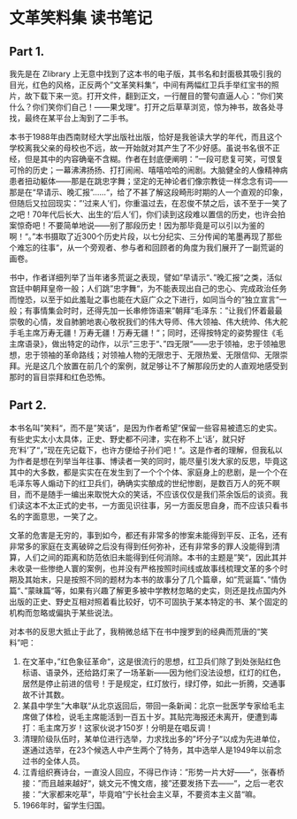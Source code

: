 # 文革笑料集 读书笔记

## Part 1.

我先是在 Zlibrary 上无意中找到了这本书的电子版，其书名和封面极其吸引我的目光，红色的风格，正反两个”文革笑料集“，中间有两幅红卫兵手举红宝书的照片，故下载下来一览。打开文件，翻到正文，一行醒目的警句直逼人心：”你们笑什么？你们笑你们自己！——果戈理“。打开之后草草浏览，惊为神书，故各处寻找，最终在某平台上淘到了二手书。

本书于1988年由西南财经大学出版社出版，恰好是我爸读大学的年代，而且这个学校离我父亲的母校也不远，故一开始就对其产生了不少好感。虽说书名很不正经，但是其中的内容确毫不含糊。作者在封底便阐明：”一段可悲复可笑，可恨复可怜的历史；一幕沸沸扬扬、打打闹闹、嘻嘻哈哈的闹剧。大脑健全的人像精神病患者扭动躯体——那是在跳忠字舞；坚定的无神论者们像宗教徒一样念念有词——那是在“早请示、晚汇报”......“，给了不甚了解这段畸形时期的人一个直观的印象，但随后又拉回现实：”‘过来人’们，你重温过去，在忍俊不禁之后，该不至于一笑了之吧！70年代后长大、出生的‘后人’们，你们读到这段难以置信的历史，也许会拍案惊奇吧！不要简单地说——别了那段历史！因为那毕竟是可以引以为鉴的啊！“。”本书摄取了近300个历史片段，以七分纪实、三分传闻的笔墨再现了那些个难忘的往事“，从一个旁观者、参与者和回顾者的角度为我们展开了一副荒诞的画卷。

书中，作者详细列举了当年诸多荒诞之表现，譬如”早请示“、”晚汇报“之类，活似宫廷中朝拜皇帝一般；人们跳”忠字舞“，为不能表现出自己的忠心、完成政治任务而惶恐，以至于如此羞耻之事也能在大庭广众之下进行，如同当今的”独立宣言“一般；有事情集会时时，还得先加一长串修饰语来”朝拜“毛泽东：”让我们怀着最最崇敬的心情，发自肺腑地衷心敬祝我们的伟大导师、伟大领袖、伟大统帅、伟大舵手毛主席万寿无疆！万寿无疆！万寿无疆！“；同时，还得按特定的姿势握住《毛主席语录》，做出特定的动作，以示”三忠于“、”四无限“——忠于领袖，忠于领袖思想，忠于领袖的革命路线；对领袖人物的无限忠于、无限热爱、无限信仰、无限崇拜。光是这几个放置在前几个的案例，就足够让不了解那段历史的人直观地感受到那时的盲目崇拜和红色恐怖。



## Part 2.

本书名叫”笑料“，而不是”笑话“，是因为作者希望”保留一些容易被遗忘的史实。有些史实太小太具体，正史、野史都不问津，实在称不上‘话’，就只好充‘料’了“，”现在先记载下，也许方便给子孙们吧！“。这是作者的理解，但我私以为作者是想在列举当年往事、博读者一笑的同时，能尽量引发大家的反思，毕竟这其中的大多数，都是实实在在发生到了一个个个体、家庭身上的悲剧，是一个个在毛泽东等人煽动下的红卫兵们，确确实实酿成的世纪惨剧，是数百万人的死不瞑目，而不是随手一编出来取悦大众的笑话，不应该仅仅是我们茶余饭后的谈资。我们读这本不太正式的史书，一方面见识往事，另一方面反思自身，而不应该只看书名的字面意思，一笑了之。

文革的危害是无穷的，事到如今，都还有非常多的惨案未能得到平反、正名，还有非常多的家庭在支离破碎之后没有得到任何弥补，还有非常多的罪人没能得到清算，人们之间的距离和防范依旧未能得到任何消除。本书的主题是”笑“，因此其并未收录一些惨绝人寰的案例，也并没有严格按照时间线或故事线梳理文革的多个时期及其始末，只是按照不同的题材为本书的故事分了几个篇章，如”荒诞篇“、”情伪篇“、”蒙昧篇“等，如果有兴趣了解更多被中学教材忽略的史实，则还是找点国内外出版的正史、野史互相对照着看比较好，切不可固执于某本特定的书、某个固定的机构而忽略或偏执于某些说法。

对本书的反思大抵止于此了，我稍微总结下在书中搜罗到的经典而荒唐的“笑料”吧：

1. 在文革中，”红色象征革命“，这是很流行的思想，红卫兵们除了到处张贴红色标语、语录外，还给路灯来了一场革新——因为他们没法设想，红灯的红色，居然是停止前进的信号！于是规定，红灯放行，绿灯停，如此一折腾，交通事故不计其数。
2. 某县中学生”大串联“从北京返回后，带回一条新闻：北京一批医学专家给毛主席做了体检，说毛主席能活到一百五十岁。其贴完海报还未离开，便遭到毒打：毛主席万岁！这家伙说才150岁！分明是在唱反调！
3. 清理阶级队伍时，某单位进行选举，力求找出多的”坏分子“以成为先进单位，遂通过选举，在23个候选人中产生两个了特务，其中选举人是1949年以前念过书的全体人员。
4. 江青组织赛诗台，一直没人回应，不得已作诗：”形势一片大好——“，张春桥接：”而且越来越好“，姚文元不愧文痞，接”还要发扬下去——“，之后一老农接：”大家都来吃草“，毕竟咱”宁长社会主义草，不要资本主义苗“嘛。
4. 1966年时，留学生归国。